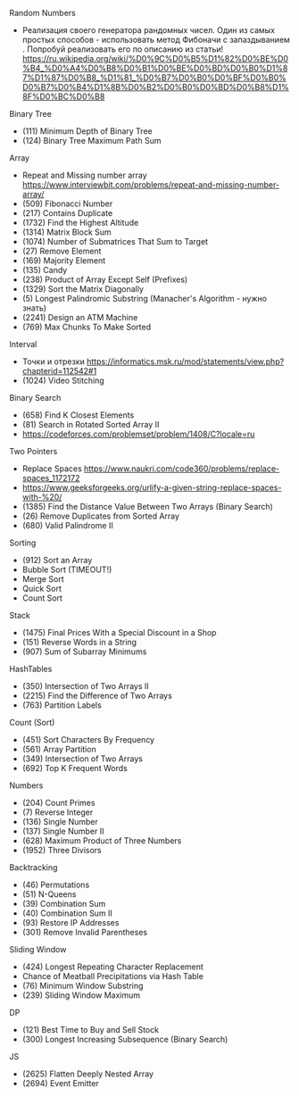 Random Numbers

- Реализация своего генератора рандомных чисел. Один из самых простых способов - использовать метод Фибоначи с запаздыванием . Попробуй реализовать его по описанию из статьи! https://ru.wikipedia.org/wiki/%D0%9C%D0%B5%D1%82%D0%BE%D0%B4_%D0%A4%D0%B8%D0%B1%D0%BE%D0%BD%D0%B0%D1%87%D1%87%D0%B8_%D1%81_%D0%B7%D0%B0%D0%BF%D0%B0%D0%B7%D0%B4%D1%8B%D0%B2%D0%B0%D0%BD%D0%B8%D1%8F%D0%BC%D0%B8

Binary Tree

- (111) Minimum Depth of Binary Tree
- (124) Binary Tree Maximum Path Sum

Array

- Repeat and Missing number array https://www.interviewbit.com/problems/repeat-and-missing-number-array/
- (509) Fibonacci Number
- (217) Contains Duplicate
- (1732) Find the Highest Altitude
- (1314) Matrix Block Sum
- (1074) Number of Submatrices That Sum to Target
- (27) Remove Element
- (169) Majority Element
- (135) Candy
- (238) Product of Array Except Self (Prefixes)
- (1329) Sort the Matrix Diagonally
- (5) Longest Palindromic Substring (Manacher's Algorithm - нужно знать)
- (2241) Design an ATM Machine
- (769) Max Chunks To Make Sorted

Interval

- Точки и отрезки https://informatics.msk.ru/mod/statements/view.php?chapterid=112542#1
- (1024) Video Stitching

Binary Search

- (658) Find K Closest Elements
- (81) Search in Rotated Sorted Array II
- https://codeforces.com/problemset/problem/1408/C?locale=ru

Two Pointers

- Replace Spaces https://www.naukri.com/code360/problems/replace-spaces_1172172
- https://www.geeksforgeeks.org/urlify-a-given-string-replace-spaces-with-%20/
- (1385) Find the Distance Value Between Two Arrays (Binary Search)
- (26) Remove Duplicates from Sorted Array
- (680) Valid Palindrome II

Sorting

- (912) Sort an Array
- Bubble Sort (TIMEOUT!)
- Merge Sort
- Quick Sort
- Count Sort

Stack

- (1475) Final Prices With a Special Discount in a Shop
- (151) Reverse Words in a String
- (907) Sum of Subarray Minimums

HashTables

- (350) Intersection of Two Arrays II
- (2215) Find the Difference of Two Arrays
- (763) Partition Labels

Count (Sort)

- (451) Sort Characters By Frequency
- (561) Array Partition
- (349) Intersection of Two Arrays
- (692) Top K Frequent Words

Numbers

- (204) Count Primes
- (7) Reverse Integer
- (136) Single Number
- (137) Single Number II
- (628) Maximum Product of Three Numbers
- (1952) Three Divisors

Backtracking

- (46) Permutations
- (51) N-Queens
- (39) Combination Sum
- (40) Combination Sum II
- (93) Restore IP Addresses
- (301) Remove Invalid Parentheses

Sliding Window

- (424) Longest Repeating Character Replacement
- Chance of Meatball Precipitations via Hash Table
- (76) Minimum Window Substring
- (239) Sliding Window Maximum

DP

- (121) Best Time to Buy and Sell Stock
- (300) Longest Increasing Subsequence (Binary Search)

JS
- (2625) Flatten Deeply Nested Array
- (2694) Event Emitter
